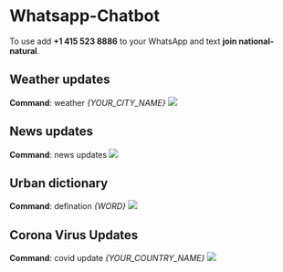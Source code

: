 # Whatsapp-Chatbot

To use add __+1 415 523 8886__ to your WhatsApp and text __join national-natural__.

## Weather updates
__Command__: weather _{YOUR_CITY_NAME}_
![](https://github.com/gaurang98671/Whatsapp-Chatbot/blob/master/screen_shots/weather.jpeg)

## News updates
__Command__: news updates
![](https://github.com/gaurang98671/Whatsapp-Chatbot/blob/master/screen_shots/news_updates.jpeg)

## Urban dictionary
__Command__: defination _{WORD}_
![](https://github.com/gaurang98671/Whatsapp-Chatbot/blob/master/screen_shots/defination.jpeg)
 
## Corona Virus Updates
__Command__: covid update _{YOUR_COUNTRY_NAME}_
![](https://github.com/gaurang98671/Whatsapp-Chatbot/blob/master/screen_shots/covid_updates.jpeg)
